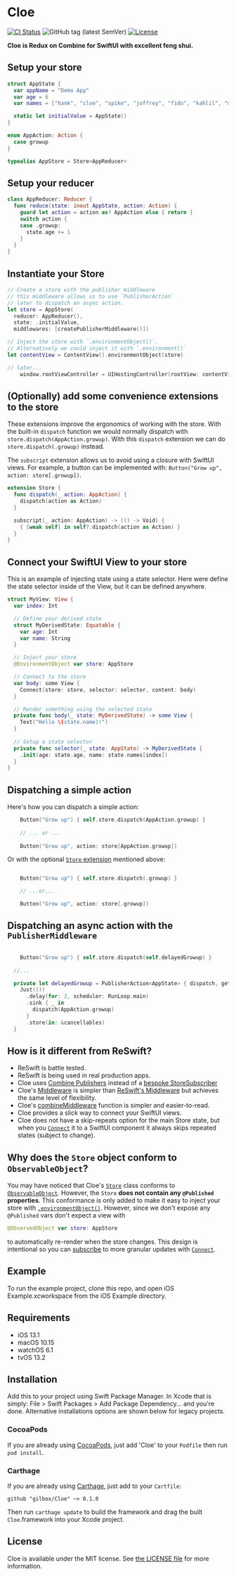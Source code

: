 # Cloe

[![CI Status](http://img.shields.io/travis/gilbox/Cloe.svg?style=flat)](https://travis-ci.org/gilbox/Cloe)
![GitHub tag (latest SemVer)](https://img.shields.io/github/v/tag/gilbox/Cloe)
[![License](https://img.shields.io/github/license/gilbox/Cloe)](LICENSE)

**Cloe is Redux on Combine for SwiftUI with excellent feng shui.**

## Setup your store

```swift
struct AppState {
  var appName = "Demo App"
  var age = 6
  var names = ["hank", "cloe", "spike", "joffrey", "fido", "kahlil", "malik"]

  static let initialValue = AppState()
}

enum AppAction: Action {
  case growup
}

typealias AppStore = Store<AppReducer>
```

## Setup your reducer

```swift
class AppReducer: Reducer {
  func reduce(state: inout AppState, action: Action) {
    guard let action = action as? AppAction else { return }
    switch action {
    case .growup:
      state.age += 1
    }
  }
}
```
    
## Instantiate your Store

```swift
// Create a store with the publisher middleware
// this middleware allows us to use `PublisherAction`
// later to dispatch an async action.
let store = AppStore(
  reducer: AppReducer(),
  state: .initialValue,
  middlewares: [createPublisherMiddleware()])

// Inject the store with `.environmentObject()`.
// Alternatively we could inject it with `.environment()`
let contentView = ContentView().environmentObject(store)

// later...
    window.rootViewController = UIHostingController(rootView: contentView)
```

## (Optionally) add some convenience extensions to the store

These extensions improve the ergonomics of working with the store. With the built-in
`dispatch` function we would normally dispatch with `store.dispatch(AppAction.growup)`.
With this `dispatch` extension we can do `store.dispatch(.growup)` instead.

The `subscript` extension allows us to avoid using a closure with SwiftUI views.
For example, a button can be implemented with: `Button("Grow up", action: store[.growup])`.

```swift
extension Store {
  func dispatch(_ action: AppAction) {
    dispatch(action as Action)
  }

  subscript(_ action: AppAction) -> (() -> Void) {
    { [weak self] in self?.dispatch(action as Action) }
  }
}
```

## Connect your SwiftUI View to your store

This is an example of injecting state using a state selector. Here were define 
the state selector inside of the View, but it can be defined anywhere.

```swift
struct MyView: View {
  var index: Int

  // Define your derived state
  struct MyDerivedState: Equatable {
    var age: Int
    var name: String
  }

  // Inject your store
  @EnvironmentObject var store: AppStore

  // Connect to the store
  var body: some View {
    Connect(store: store, selector: selector, content: body)
  }

  // Render something using the selected state
  private func body(_ state: MyDerivedState) -> some View {
    Text("Hello \(state.name)!")
  }
  
  // Setup a state selector
  private func selector(_ state: AppState) -> MyDerivedState {
    .init(age: state.age, name: state.names[index])
  }
}
```

## Dispatching a simple action

Here's how you can dispatch a simple action:

```swift
    Button("Grow up") { self.store.dispatch(AppAction.growup) }
    
    // ... or ...
    
    Button("Grow up", action: store[AppAction.growup])
```

Or with the optional [`Store` extension](https://github.com/gilbox/Cloe#optionally-add-some-convenience-extensions-to-the-store) mentioned above:
    
```swift

    Button("Grow up") { self.store.dispatch(.growup) }

    // ...or...

    Button("Grow up", action: store[.growup])
```

## Dispatching an async action with the `PublisherMiddleware`

```swift

    Button("Grow up") { self.store.dispatch(self.delayedGrowup) }
    
  //...

  private let delayedGrowup = PublisherAction<AppState> { dispatch, getState, cancellables in
    Just(())
      .delay(for: 2, scheduler: RunLoop.main)
      .sink { _ in
        dispatch(AppAction.growup)
      }
      .store(in: &cancellables)
  }
```

## How is it different from ReSwift?

- ReSwift is battle tested.
- ReSwift is being used in real production apps.
- Cloe uses [Combine Publishers](https://github.com/gilbox/Cloe/blob/master/Sources/Cloe/Cloe.swift) instead of a [bespoke StoreSubscriber](https://github.com/ReSwift/ReSwift/blob/master/ReSwift/CoreTypes/StoreSubscriber.swift) 
- Cloe's [Middleware](https://github.com/gilbox/Cloe/blob/master/Sources/Cloe/Cloe.swift) is simpler than [ReSwift's Middleware](https://github.com/ReSwift/ReSwift/blob/master/ReSwift/CoreTypes/Middleware.swift) but achieves the same level of flexibility.
- Cloe's [combineMiddleware](https://github.com/gilbox/Cloe/blob/master/Sources/Cloe/Cloe.swift) function is simpler and easier-to-read.
- Cloe provides a slick way to connect your SwiftUI views.
- Cloe does not have a skip-repeats option for the main Store state, but when you [`Connect`](https://github.com/gilbox/Cloe/blob/master/Sources/Cloe/Connect.swift) it to a SwiftUI component it always skips repeated states (subject to change).

## Why does the `Store` object conform to `ObservableObject`?

You may have noticed that Cloe's [`Store`](https://github.com/gilbox/Cloe/blob/master/Sources/Cloe/Cloe.swift) class conforms to [`ObservableObject`](https://developer.apple.com/documentation/combine/observableobject).
However, the `Store` **does not contain any `@Published` properties**. This conformance 
is only added to make it easy to inject your store with [`.environmentObject()`](https://developer.apple.com/documentation/swiftui/environmentobject).
However, since we don't expose any `@Published` vars don't expect a view with

```swift
@ObservedObject var store: AppStore
```

to automatically re-render when the store changes. This design is intentional so you can 
[subscribe](https://github.com/gilbox/Cloe#connect-your-swiftui-view-to-your-store) to more granular updates with [`Connect`](https://github.com/gilbox/Cloe/blob/master/Sources/Cloe/Connect.swift).

## Example

To run the example project, clone this repo, and open iOS Example.xcworkspace from the iOS Example directory.


## Requirements

- iOS 13.1
- macOS 10.15
- watchOS 6.1
- tvOS 13.2

## Installation

Add this to your project using Swift Package Manager. In Xcode that is simply: File > Swift Packages > Add Package Dependency... and you're done. Alternative installations options are shown below for legacy projects.

### CocoaPods

If you are already using [CocoaPods](http://cocoapods.org), just add 'Cloe' to your `Podfile` then run `pod install`.

### Carthage

If you are already using [Carthage](https://github.com/Carthage/Carthage), just add to your `Cartfile`:

```ogdl
github "gilbox/Cloe" ~> 0.1.0
```

Then run `carthage update` to build the framework and drag the built `Cloe`.framework into your Xcode project.


## License

Cloe is available under the MIT license. See [the LICENSE file](LICENSE) for more information.
